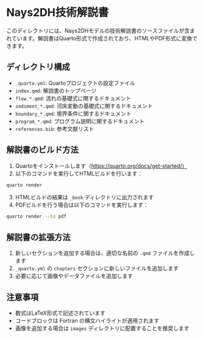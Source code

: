 ﻿# Nays2DH技術解説書

このディレクトリには、Nays2DHモデルの技術解説書のソースファイルが含まれています。解説書はQuarto形式で作成されており、HTMLやPDF形式に変換できます。

## ディレクトリ構成

- `_quarto.yml`: Quartoプロジェクトの設定ファイル
- `index.qmd`: 解説書のトップページ
- `flow_*.qmd`: 流れの基礎式に関するドキュメント
- `sediment_*.qmd`: 河床変動の基礎式に関するドキュメント
- `boundary_*.qmd`: 境界条件に関するドキュメント
- `program_*.qmd`: プログラム説明に関するドキュメント
- `references.bib`: 参考文献リスト

## 解説書のビルド方法

1. Quartoをインストールします（https://quarto.org/docs/get-started/）
2. 以下のコマンドを実行してHTMLビルドを行います：

```bash
quarto render
```

3. HTMLビルドの結果は `_book` ディレクトリに出力されます
4. PDFビルドを行う場合は以下のコマンドを実行します：

```bash
quarto render --to pdf
```

## 解説書の拡張方法

1. 新しいセクションを追加する場合は、適切な名前の `.qmd` ファイルを作成します
2. `_quarto.yml` の `chapters` セクションに新しいファイルを追加します
3. 必要に応じて画像やデータファイルを追加します

## 注意事項

- 数式はLaTeX形式で記述されています
- コードブロックは Fortran の構文ハイライトが適用されます
- 画像を追加する場合は `images` ディレクトリに配置することを推奨します 
